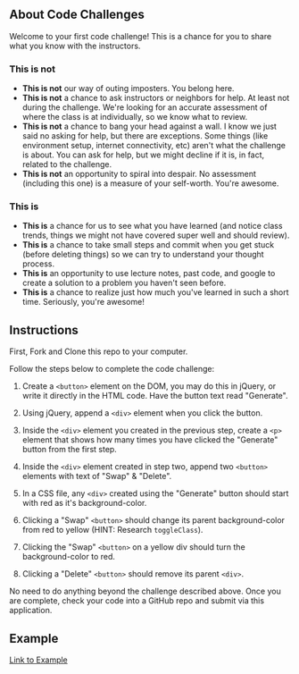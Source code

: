 ## About Code Challenges

Welcome to your first code challenge! This is a chance for you to share what you know with the instructors.

### This is not

- **This is not** our way of outing imposters. You belong here.
- **This is not** a chance to ask instructors or neighbors for help. At least not during the challenge. We're looking for an accurate assessment of where the class is at individually, so we know what to review.
- **This is not** a chance to bang your head against a wall. I know we just said no asking for help, but there are exceptions. Some things (like environment setup, internet connectivity, etc) aren't what the challenge is about. You can ask for help, but we might decline if it is, in fact, related to the challenge.
- **This is not** an opportunity to spiral into despair. No assessment (including this one) is a measure of your self-worth. You're awesome.

### This is

- **This is** a chance for us to see what you have learned (and notice class trends, things we might not have covered super well and should review).
- **This is** a chance to take small steps and commit when you get stuck (before deleting things) so we can try to understand your thought process.
- **This is** an opportunity to use lecture notes, past code, and google to create a solution to a problem you haven't seen before.
- **This is** a chance to realize just how much you've learned in such a short time. Seriously, you're awesome!

## Instructions

First, Fork and Clone this repo to your computer.

Follow the steps below to complete the code challenge:

1. Create a `<button>` element on the DOM, you may do this in jQuery, or write it directly in the HTML code. Have the button text read "Generate". 

2. Using jQuery, append a `<div>` element when you click the button.

3. Inside the `<div>` element you created in the previous step, create a `<p>` element that shows how many times you have clicked the "Generate" button from the first step.

4. Inside the `<div>` element created in step two, append two `<button>` elements with text of "Swap" & "Delete". 

5. In a CSS file, any `<div>` created using the "Generate" button should start with red as it's background-color.

6. Clicking a "Swap" `<button>` should change its parent background-color from red to yellow (HINT: Research `toggleClass`).

7. Clicking the "Swap" `<button>` on a yellow div should turn the background-color to red.

8. Clicking a "Delete" `<button>` should remove its parent `<div>`. 

No need to do anything beyond the challenge described above. Once you are complete, check your code into a GitHub repo and submit via this application.


## Example

[Link to Example](https://media.giphy.com/media/3ohzdZKPnR7PFXbzsQ/source.gif)
